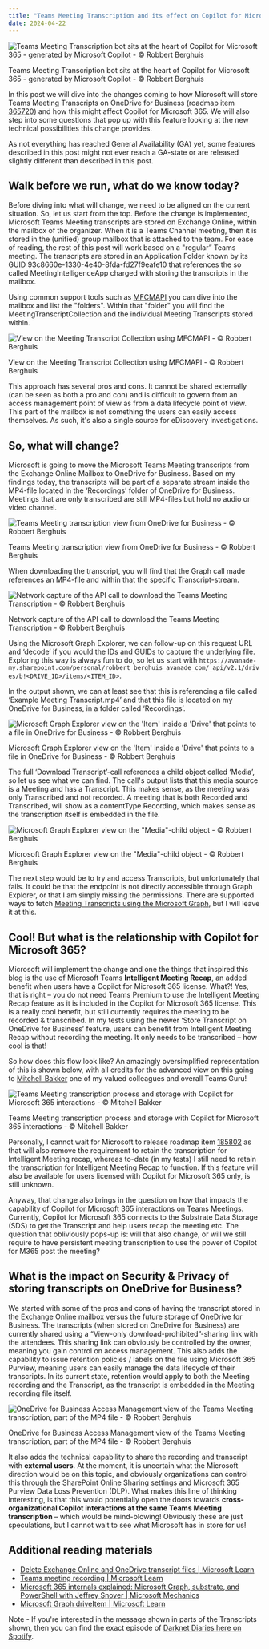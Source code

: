 ```yaml
---
title: "Teams Meeting Transcription and its effect on Copilot for Microsoft 365"
date: 2024-04-22
---
```


![Teams Meeting Transcription bot sits at the heart of Copilot for Microsoft 365 - generated by Microsoft Copilot - © Robbert Berghuis](/assets/images/20240422-CopilotTranscription.jpg)
<figcaption>Teams Meeting Transcription bot sits at the heart of Copilot for Microsoft 365 - generated by Microsoft Copilot - © Robbert Berghuis</figcaption>

 In this post we will dive into the changes coming to how Microsoft will store Teams Meeting Transcripts on OneDrive for Business (roadmap item [365720](https://www.microsoft.com/en-us/microsoft-365/roadmap?filters=In%20development&searchterms=365720)) and how this might affect Copilot for Microsoft 365. We will also step into some questions that pop up with this feature looking at the new technical possibilities this change provides.

As not everything has reached General Availability (GA) yet, some features described in this post might not ever reach a GA-state or are released slightly different than described in this post.

## Walk before we run, what do we know today?
Before diving into what will change, we need to be aligned on the current situation. So, let us start from the top. Before the change is implemented, Microsoft Teams Meeting transcripts are stored on Exchange Online, within the mailbox of the organizer. When it is a Teams Channel meeting, then it is stored in the (unified) group mailbox that is attached to the team. For ease of reading, the rest of this post will work based on a "regular” Teams meeting. The transcripts are stored in an Application Folder known by its GUID 93c8660e-1330-4e40-8fda-fd27f9eafe10 that references the so called MeetingIntelligenceApp charged with storing the transcripts in the mailbox.

Using common support tools such as [MFCMAPI](https://microsoft.github.io/mfcmapi/) you can dive into the mailbox and list the "folders". Within that "folder" you will find the MeetingTranscriptCollection and the individual Meeting Transcripts stored within.

![View on the Meeting Transcript Collection using MFCMAPI - © Robbert Berghuis](/assets/images/20240422-MeetingTranscriptCollectionMFCMAPI.png)
<figcaption>View on the Meeting Transcript Collection using MFCMAPI - © Robbert Berghuis</figcaption>

This approach has several pros and cons. It cannot be shared externally (can be seen as both a pro and con) and is difficult to govern from an access management point of view as from a data lifecycle point of view. This part of the mailbox is not something the users can easily access themselves. As such, it's also a single source for eDiscovery investigations.

## So, what will change?
Microsoft is going to move the Microsoft Teams Meeting transcripts from the Exchange Online Mailbox to OneDrive for Business. Based on my findings today, the transcripts will be part of a separate stream inside the MP4-file located in the ‘Recordings’ folder of OneDrive for Business. Meetings that are only transcribed are still MP4-files but hold no audio or video channel. 

![Teams Meeting transcription view from OneDrive for Business - © Robbert Berghuis](/assets/images/20240422-TeamsMeetingTranscriptOneDrive.png)
<figcaption>Teams Meeting transcription view from OneDrive for Business - © Robbert Berghuis</figcaption>

When downloading the transcript, you will find that the Graph call made references an MP4-file and within that the specific Transcript-stream.

![Network capture of the API call to download the Teams Meeting Transcription - © Robbert Berghuis](/assets/images/20240422-TeamsMeetingTranscriptTrace.png)
<figcaption>Network capture of the API call to download the Teams Meeting Transcription - © Robbert Berghuis</figcaption>

Using the Microsoft Graph Explorer, we can follow-up on this request URL and ‘decode’ if you would the IDs and GUIDs to capture the underlying file. Exploring this way is always fun to do, so let us start with ```https://avanade-my.sharepoint.com/personal/robbert_berghuis_avanade_com/_api/v2.1/drives/b!<DRIVE_ID>/items/<ITEM_ID>```.

In the output shown, we can at least see that this is referencing a file called ‘Example Meeting Transcript.mp4’ and that this file is located on my OneDrive for Business, in a folder called ‘Recordings’. 

![Microsoft Graph Explorer view on the 'Item' inside a 'Drive' that points to a file in OneDrive for Business - © Robbert Berghuis](/assets/images/20240422-GraphExplorerViewItem.png)
<figcaption>Microsoft Graph Explorer view on the 'Item' inside a 'Drive' that points to a file in OneDrive for Business - © Robbert Berghuis</figcaption>

The full ‘Download Transcript’-call references a child object called ‘Media’, so let us see what we can find. The call's output lists that this media source is a Meeting and has a Transcript. This makes sense, as the meeting was only Transcribed and not recorded. A meeting that is both Recorded and Transcribed, will show as a contentType Recording, which makes sense as the transcription itself is embedded in the file.

![Microsoft Graph Explorer view on the "Media"-child object - © Robbert Berghuis](/assets/images/20240422-GraphExplorerViewMedia.png)
<figcaption>Microsoft Graph Explorer view on the "Media"-child object - © Robbert Berghuis</figcaption>

The next step would be to try and access Transcripts, but unfortunately that fails. It could be that the endpoint is not directly accessible through Graph Explorer, or that I am simply missing the permissions. There are supported ways to fetch [Meeting Transcripts using the Microsoft Graph](https://learn.microsoft.com/en-us/graph/api/onlinemeeting-list-transcripts?view=graph-rest-1.0&tabs=http), but I will leave it at this.

## Cool! But what is the relationship with Copilot for Microsoft 365?
Microsoft will implement the change and one the things that inspired this blog is the use of Microsoft Teams **Intelligent Meeting Recap**, an added benefit when users have a Copilot for Microsoft 365 license. What?! Yes, that is right – you do not need Teams Premium to use the Intelligent Meeting Recap feature as it is included in the Copilot for Microsoft 365 license. This is a really cool benefit, but still currently requires the meeting to be recorded & transcribed. In my tests using the newer ‘Store Transcript on OneDrive for Business’ feature, users can benefit from Intelligent Meeting Recap without recording the meeting. It only needs to be transcribed – how cool is that!

So how does this flow look like? An amazingly oversimplified representation of this is shown below, with all credits for the advanced view on this going to [Mitchell Bakker](https://www.linkedin.com/in/mitchelljoshuabakker/) one of my valued colleagues and overall Teams Guru!

![Teams Meeting transcription process and storage with Copilot for Microsoft 365 interactions - © Mitchell Bakker ](/assets/images/20240422-TranscriptFlow.png)
<figcaption>Teams Meeting transcription process and storage with Copilot for Microsoft 365 interactions - © Mitchell Bakker </figcaption>

Personally, I cannot wait for Microsoft to release roadmap item [185802](https://www.microsoft.com/en-us/microsoft-365/roadmap?filters=In%20development&searchterms=185802) as that will also remove the requirement to retain the transcription for Intelligent Meeting recap, whereas to-date (in my tests) I still need to retain the transcription for Intelligent Meeting Recap to function. If this feature will also be available for users licensed with Copilot for Microsoft 365 only, is still unknown.

Anyway, that change also brings in the question on how that impacts the capability of Copilot for Microsoft 365 interactions on Teams Meetings. Currently, Copilot for Microsoft 365 connects to the Substrate Data Storage (SDS) to get the Transcript and help users recap the meeting etc. The question that obliviously pops-up is: will that also change, or will we still require to have persistent meeting transcription to use the power of Copilot for M365 post the meeting?

## What is the impact on Security & Privacy of storing transcripts on OneDrive for Business?
We started with some of the pros and cons of having the transcript stored in the Exchange Online mailbox versus the future storage of OneDrive for Business. The transcripts (when stored on OneDrive for Business) are currently shared using a “View-only download-prohibited”-sharing link with the attendees. This sharing link can obviously be controlled by the owner, meaning you gain control on access management. This also adds the capability to issue retention policies / labels on the file using Microsoft 365 Purview, meaning users can easily manage the data lifecycle of their transcripts. In its current state, retention would apply to both the Meeting recording and the Transcript, as the transcript is embedded in the Meeting recording file itself. 

![OneDrive for Business Access Management view of the Teams Meeting transcription, part of the MP4 file - © Robbert Berghuis](/assets/images/20240422-OneDriveAccessControl.png)
<figcaption>OneDrive for Business Access Management view of the Teams Meeting transcription, part of the MP4 file - © Robbert Berghuis</figcaption>

It also adds the technical capability to share the recording and transcript with **external users**. At the moment, it is uncertain what the Microsoft direction would be on this topic, and obviously organizations can control this through the SharePoint Online Sharing settings and Microsoft 365 Purview Data Loss Prevention (DLP). What makes this line of thinking interesting, is that this would potentially open the doors towards **cross-organizational Copilot interactions at the same Teams Meeting transcription** – which would be mind-blowing! Obviously these are just speculations, but I cannot wait to see what Microsoft has in store for us!

## Additional reading materials
- [Delete Exchange Online and OneDrive transcript files | Microsoft Learn](https://learn.microsoft.com/en-us/microsoftteams/delete-exchange-online-transcripts)
- [Teams meeting recording | Microsoft Learn](https://learn.microsoft.com/en-us/microsoftteams/meeting-recording)
- [Microsoft 365 internals explained: Microsoft Graph, substrate, and PowerShell with Jeffrey Snover | Microsoft Mechanics](https://www.youtube.com/watch?v=uuiTR8r27Os)
- [Microsoft Graph driveItem | Microsoft Learn](https://learn.microsoft.com/en-us/graph/api/resources/driveitem?view=graph-rest-1.0)

Note - If you're interested in the message shown in parts of the Transcripts shown, then you can find the exact episode of [Darknet Diaries here on Spotify](https://open.spotify.com/episode/6nPX7nFtocIK4Yqz28jQQ8?si=d881e37ca5734cac). 